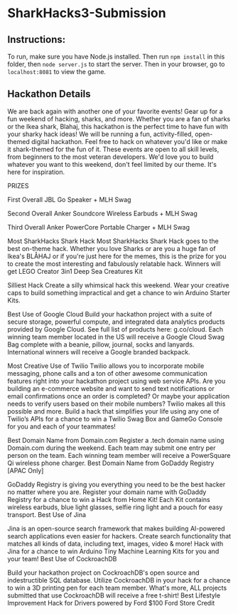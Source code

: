 # SharkHacks3-Submission

## Instructions:

To run, make sure you have Node.js installed. Then run `npm install` in this folder, then `node server.js` to start the server. Then in your browser, go to `localhost:8081` to view the game.

## Hackathon Details

We are back again with another one of your favorite events! Gear up for a fun weekend of hacking, sharks, and more. Whether you are a fan of sharks or the Ikea shark, Blahaj, this hackathon is the perfect time to have fun with your sharky hack ideas!
We will be running a fun, activity-filled, open-themed digital hackathon. Feel free to hack on whatever you'd like or make it shark-themed for the fun of it. These events are open to all skill levels, from beginners to the most veteran developers.
We'd love you to build whatever you want to this weekend, don't feel limited by our theme. It's here for inspiration.

PRIZES

First Overall
JBL Go Speaker + MLH Swag
 
 Second Overall
Anker Soundcore Wireless Earbuds + MLH Swag

Third Overall
Anker PowerCore Portable Charger + MLH Swag
 
 Most SharkHacks Shark Hack
Most SharkHacks Shark Hack goes to the best on-theme hack. Whether you love Sharks or are you a huge fan of Ikea's BLÅHAJ or if you're just here for the memes, this is the prize for you to create the most interesting and fabulously relatable hack.
Winners will get LEGO Creator 3in1 Deep Sea Creatures Kit
 
 Silliest Hack
Create a silly whimsical hack this weekend. Wear your creative caps to build something impractical and get a chance to win Arduino Starter Kits.

Best Use of Google Cloud
Build your hackathon project with a suite of secure storage, powerful compute, and integrated data analytics products provided by Google Cloud. See full list of products here: g.co/cloud. Each winning team member located in the US will receive a Google Cloud Swag Bag complete with a beanie, pillow, journal, socks and lanyards. International winners will receive a Google branded backpack.
 
 Most Creative Use of Twilio
Twilio allows you to incorporate mobile messaging, phone calls and a ton of other awesome communication features right into your hackathon project using web service APIs. Are you building an e-commerce website and want to send text notifications or email confirmations once an order is completed? Or maybe your application needs to verify users based on their mobile numbers? Twilio makes all this possible and more. Build a hack that simplifies your life using any one of Twilio’s APIs for a chance to win a Twilio Swag Box and GameGo Console for you and each of your teammates!

Best Domain Name from Domain.com
Register a .tech domain name using Domain.com during the weekend. Each team may submit one entry per person on the team. Each winning team member will receive a PowerSquare Qi wireless phone charger.
 Best Domain Name from GoDaddy Registry [APAC Only]

GoDaddy Registry is giving you everything you need to be the best hacker no matter where you are. Register your domain name with GoDaddy Registry for a chance to win a Hack from Home Kit! Each Kit contains wireless earbuds, blue light glasses, selfie ring light and a pouch for easy transport.
 Best Use of Jina

Jina is an open-source search framework that makes building AI-powered search applications even easier for hackers. Create search functionality that matches all kinds of data, including text, images, video & more! Hack with Jina for a chance to win Arduino Tiny Machine Learning Kits for you and your team!
 Best Use of CockroachDB

Build your hackathon project on CockroachDB's open source and indestructible SQL database. Utilize CockroachDB in your hack for a chance to win a 3D printing pen for each team member. What's more, ALL projects submitted that use CockroachDB will receive a free t-shirt!
 Best Lifestyle Improvement Hack for Drivers powered by Ford
$100 Ford Store Credit
